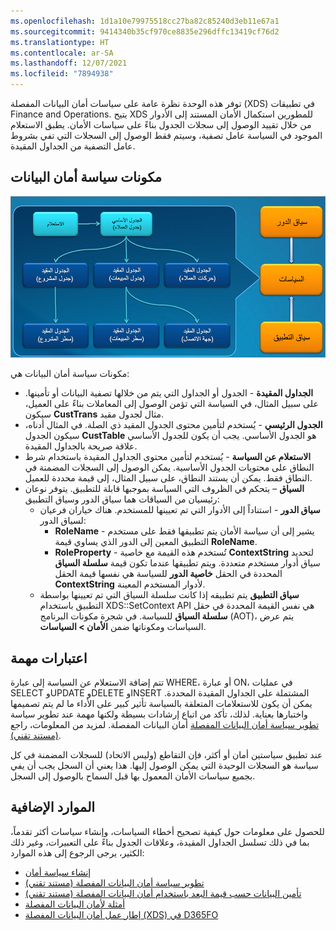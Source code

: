 ```yaml
---
ms.openlocfilehash: 1d1a10e79975518cc27ba82c85240d3eb11e67a1
ms.sourcegitcommit: 9414340b35cf970ce8835e296dffc13419cf76d2
ms.translationtype: HT
ms.contentlocale: ar-SA
ms.lasthandoff: 12/07/2021
ms.locfileid: "7894938"
---
```

توفر هذه الوحدة نظرة عامة على سياسات أمان البيانات المفصلة (XDS) في تطبيقات Finance and Operations. يتيح XDS للمطورين استكمال الأمان المستند إلى الأدوار من خلال تقييد الوصول إلى سجلات الجدول بناءً على سياسات الأمان. يطبق الاستعلام الموجود في السياسة عامل تصفية، وسيتم فقط الوصول إلى السجلات التي تفي بشروط عامل التصفية من الجداول المقيدة.

## <a name="data-security-policy-components"></a>مكونات سياسة أمان البيانات

[![صورة لنموذج XDS التصوري مع مفاهيم الدور والسياسات وسياق التطبيق.](../media/xds-conceptual.png)](../media/xds-conceptual.png#lightbox)

مكونات سياسة أمان البيانات هي:
 
- **الجداول المقيدة** - الجدول أو الجداول التي يتم من خلالها تصفية البيانات أو تأمينها. على سبيل المثال، في السياسة التي تؤمن الوصول إلى المعاملات بناءً على العميل، سيكون **CustTrans‎** مثال لجدول مقيد.
- **الجدول الرئيسي** - يُستخدم لتأمين محتوى الجدول المقيد ذي الصلة. في المثال أدناه، سيكون الجدول **CustTable** هو الجدول الأساسي. يجب أن يكون للجدول الأساسي علاقة صريحة بالجداول المقيدة.
- **الاستعلام عن السياسة** - يُستخدم لتأمين محتوى الجداول المقيدة باستخدام شرط النطاق على محتويات الجدول الأساسية. يمكن الوصول إلى السجلات المضمنة في النطاق فقط. يمكن أن يستند النطاق، على سبيل المثال، إلى قيمة محددة للعميل.
- **السياق** – يتحكم في الظروف التي السياسة بموجبها قابلة للتطبيق. يتوفر نوعان رئيسيان من السياقات هما سياق الدور وسياق التطبيق:
    - **سياق الدور** - استناداً إلى الأدوار التي تم تعيينها للمستخدم. هناك خياران فرعيان لسياق الدور:
        - **RoleName‎** - يشير إلى أن سياسة الأمان يتم تطبيقها فقط على مستخدم التطبيق المعين إلى الدور الذي يساوي قيمة **RoleName‎**.
        - **RoleProperty‎** - تُستخدم هذه القيمة مع خاصية **ContextString‎** لتحديد سياق أدوار مستخدم متعددة. ويتم تطبيقها عندما تكون قيمة **سلسلة السياق** المحددة في الحقل **خاصية الدور** للسياسة هي نفسها قيمة الحقل **ContextString‎** لأدوار المستخدم المعينة.
    - **سياق التطبيق** يتم تطبيقه إذا كانت سلسلة السياق التي تم تعيينها بواسطة التطبيق باستخدام XDS::SetContext API هي نفس القيمة المحددة في حقل **سلسلة السياق** للسياسة.
في شجرة مكونات البرنامج (AOT)، يتم عرض السياسات ومكوناتها ضمن **الأمان > السياسات**.

## <a name="important-considerations"></a>اعتبارات مهمة
تتم إضافة الاستعلام عن السياسة إلى عبارة WHERE، أو عبارة ON، في عمليات SELECT وUPDATE وDELETE وINSERT المشتملة على الجداول المقيدة المحددة. يمكن أن يكون للاستعلامات المتعلقة بالسياسة تأثير كبير على الأداء ما لم يتم تصميمها واختبارها بعناية. لذلك، تأكد من اتباع إرشادات بسيطة ولكنها مهمة عند تطوير سياسة أمان البيانات المفصلة. لمزيد من المعلومات، راجع [‎‏‎تطوير سياسة أمان البيانات المفصلة (مستند تقني)](/dynamicsax-2012/appuser-itpro/developing-extensible-data-security-policies-white-paper/?azure-portal=true).

عند تطبيق سياستين أمان أو أكثر، فإن التقاطع (وليس الاتحاد) للسجلات المضمنة في كل سياسة هو السجلات الوحيدة التي يمكن الوصول إليها. هذا يعني أن السجل يجب أن يفي بجميع سياسات الأمان المعمول بها قبل السماح بالوصول إلى السجل.

## <a name="additional-resources"></a>الموارد الإضافية
للحصول على معلومات حول كيفية تصحيح أخطاء السياسات، وإنشاء سياسات أكثر تقدماً، بما في ذلك تسلسل الجداول المقيدة، وعلاقات الجدول بناءً على التعبيرات، وغير ذلك الكثير، يرجى الرجوع إلى هذه الموارد:

- [إنشاء سياسة أمان](/dynamics365/fin-ops-core/dev-itpro/sysadmin/create-simple-security-policy/?azure-portal=true) 
- [تطوير سياسة أمان البيانات المفصلة (مستند تقني)](/dynamicsax-2012/appuser-itpro/developing-extensible-data-security-policies-white-paper/?azure-portal=true)
- [تأمين البيانات حسب قيمة البعد باستخدام أمان البيانات المفصلة (مستند تقني)](/dynamicsax-2012/appuser-itpro/securing-data-by-dimension-value-by-using-extensible-data-security-white-paper/?azure-portal=true)
- [أمثلة لأمان البيانات المفصلة](https://dynamicspedia.com/tag/xds/?azure-portal=true)
- [إطار عمل أمان البيانات المفصلة (XDS) في D365FO](https://alexdmeyer.com/2019/02/20/extensible-data-security-xds-framework-in-d365fo/?azure-portal=true)

 


